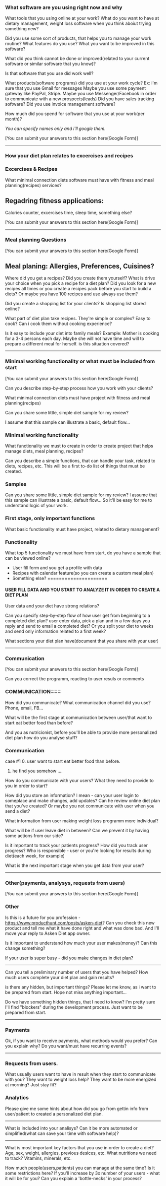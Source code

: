
### What software are you using right now and why

What tools that you using online at your work?
What do you want to have at dietary management, weight loss software when you think aboiut trying something new?

Did you use some sort of products, that helps you to manage your work routine?
What features do you use?
What you want to be improved in this software?

What did you think cannot be done or improved(related to your current software or similar software that you know)?



Is that software that you use did work well?


What products(software programs) did you use at your work cycle?
Ex: i'm sure that you use Gmail for messages
Maybe you use some payment gateway like PayPal, Stripe.
Maybe you use Messenger/Facebook in order to communicate with a new prospects(leads)
Did you have sales tracking software? Did you use invoice management software?


How much did you spend for software that you use at your work(per month)?


*You can specify names only and i'll google them.*


[You can submit your answers to this section here(Google Form)]


---
### How your diet plan relates to excercises and recipes



### Excercises & Recipes
What minimal connection diets software must have with fitness and meal planning(recipes) services?

## Regadring fitness applications:
Calories counter, excercises time, sleep time, something else?


[You can submit your answers to this section here(Google Form)]


---
### Meal planning Questions
[You can submit your answers to this section here(Google Form)]

## Meal planing: Allergies, Preferences, Cuisines?

Where did you get a recipes? Did you create them yourself?
What is drive your choice when you pick a recipe for a diet plan?
Did you look for a new recipes all times or you create a recipes pack before you start to build a diets?
Or maybe you have 100 recipes and use always use them?


Did you create a shopping list for your clients? Is shopping list stored online?

What part of diet plan take recipes. They're simple or complex? Easy to cook? Can i cook them without cooking experience?



Is it easy to include your diet into family meals?
Example: Mother is cooking for a 3-4 persons each day. 
Maybe she will not have time and will to prepare a different meal for herself. is this situation covered?


---
### Minimal working functionality or what must be included from start
[You can submit your answers to this section here(Google Form)]




Can you describe step-by-step process how you work with your clients?


What minimal connection diets must have project with fitness and meal planning(recipes)


Can you share some little, simple diet sample for my review?


I assume that this sample can illustrate a basic, default flow...



### Minimal working functionality
What functionality we must to create in order to create project that helps manage diets, meal planning, recipes?


Can you describe a simple functions, that can handle your task, related to diets, recipes, etc.
This will be a first to-do list of things that must be created.


### Samples
Can you share some little, simple diet sample for my review?
I assume that this sample can illustrate a basic, default flow...
So it'll be easy for me to understand logic of your work.





### First stage, only important functions
What basic functionality must have project, related to dietary management?

### Functionality
What top 5 functionality we must have from start, do you have a sample that can be viewed online?
* User fill form and you get a profile with data
* Recipes with calendar feature(so you can create a custom meal plan)
* Something else?
=====================







#### USER FILL DATA AND YOU START TO ANALYZE IT IN ORDER TO CREATE A DIET PLAN

User data and your diet have strong relations?


Can you specify step-by-step flow of how user get from beginning to a completed diet plan?
user enter data, pick a plan and in a few days you reply and send to email a completed diet?
Or you split your diet to weeks and send only information related to a first week?

What sections your diet plan have(document that you share with your user)


---
### Communication
[You can submit your answers to this section here(Google Form)]



Can you correct the programm, reacting to user resuls or comments



### COMMUNICATION===
How did you communicate? 
What communication channel did you use? Phone, email, FB...


What will be the first stage at communication between user/that want to start eat better food than before?


And you as nutricionist, before you'll be able to provide more personalized diet plan how do you analyse stuff?




### Communication
case #1
0. user want to start eat better food than before.
1. he find you somehow
....

How do you communicate with your users?
What they need to provide to you in order to start?



How did you store an information? I mean - can your user login to someplace and make changes, add updates?
Can he review online diet plan that you've created?
Or maybe you not communicate with user when you send a diet?



What information from user making weight loss programm more individual?


What will be if user leave diet in between? Can we prevent it by having some actions from our side?



Is it important to track your patients progress? 
How did you track user progress?
Who is responsible - user or you're looking for results during diet(each week, for example)




What is the next important stage when you get data from your user?





---
### Other(payments, analysys, requests from users)
[You can submit your answers to this section here(Google Form)]



### Other

Is this is a future for you profession - https://www.producthunt.com/posts/asken-diet?
Can you check this new product and tell me what it have done right and what was done bad.
And I'll move your reply to Asken Diet app owner.



Is it important to understand how much your user makes(money)?
Can this change something?

If your user is super busy - did you make changes in diet plan?



---
Can you tell a preliminary number of users that you have helped? How much users complete your diet plan and gain results?


is there any hidden, but important things? Please let me know, as i want to be prepared from start.
Hope not miss anything important...



Do we have something hidden things, that I need to know?
I'm pretty sure I'll find "blockers" during the development process.
Just want to be prepared from start.

---


### Payments
Ok, if you want to receive payments, what methods would you prefer? Can you explain why?
Do you want/must have recurring events?

---





### Requests from users.
What usually users want to have in result when they start to communicate with you?
They want to weight loss help?
They want to be more energized at morning?
Just stay fit?





### Analytics
Please give me some hints about how did you go from gettin info from user/patient to created a personalized diet plan.


---
What is included into your analisys? Can it be more automated or simplified(what can save your time with software help)?

---------------



What is most important key factors that you use in order to create a diet? 
Age, sex, weight, allergies, previous desices, etc.
What nutritions we need to track? Vitamins, minerals, etc.




How much people(users,patients) you can manage at the same time? Is it some restrictions here?
If you'll increase by 3x number of your users - what it will be for you?
Can you explain a 'bottle-necks' in your process?
